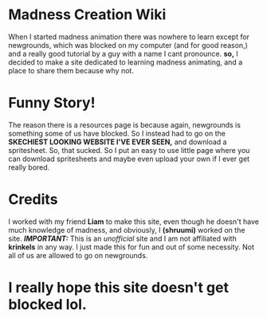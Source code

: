 # Madness Creation Wiki
When I started madness animation there was nowhere to learn except for newgrounds, which was blocked on my computer (and for good reason,) and a really good tutorial by a guy with a name I cant pronounce. **so,** I decided to make a site dedicated to learning madness animating, and a place to share them because why not.

# Funny Story!
The reason there is a resources page is because again, newgrounds is something some of us have blocked. So I instead had to go on the **SKECHIEST LOOKING WEBSITE I'VE EVER SEEN,** and download a spritesheet. So, that sucked. So I put an easy to use little page where you can download spritesheets and maybe even upload your own if I ever get really bored.

# Credits
I worked with my friend **Liam** to make this site, even though he doesn't have much knowledge of madness, and obviously, I **(shruumi)** worked on the site. ***IMPORTANT:*** This is an *unofficial* site and I am not affiliated with **krinkels** in any way. I just made this for fun and out of some necessity. Not all of us are allowed to go on newgrounds.







# I really hope this site doesn't get blocked lol.
